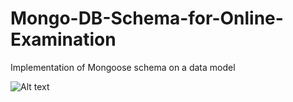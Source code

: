 # Mongo-DB-Schema-for-Online-Examination
Implementation of Mongoose schema on a data model


![Alt text](https://imgur.com/a/AjoqftN)
